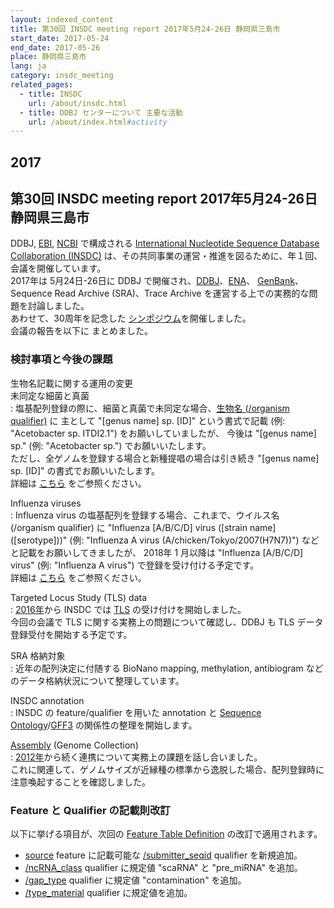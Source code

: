 ```yaml
---
layout: indexed_content
title: 第30回 INSDC meeting report 2017年5月24-26日 静岡県三島市
start_date: 2017-05-24
end_date: 2017-05-26
place: 静岡県三島市
lang: ja
category: insdc_meeting
related_pages:
  - title: INSDC
    url: /about/insdc.html
  - title: DDBJ センターについて 主要な活動
    url: /about/index.html#activity
---
```


## 2017  <a name="2017"></a>

## 第30回 INSDC meeting report 2017年5月24-26日 静岡県三島市

DDBJ, [EBI](https://www.ebi.ac.uk/),
[NCBI](https://www.ncbi.nlm.nih.gov/) で構成される 
[International Nucleotide Sequence Database Collaboration (INSDC)](http://www.insdc.org/)
は、その共同事業の運営・推進を図るために、年１回、会議を開催しています。  
2017年は 5月24日-26日に DDBJ
で開催され、[DDBJ](/index.html)、[ENA](https://www.ebi.ac.uk/ena/)、
[GenBank](https://www.ncbi.nlm.nih.gov/genbank/index.html)、Sequence
Read Archive (SRA)、Trace Archive
を運営する上での実務的な問題を討論しました。  
あわせて、30周年を記念した
[シンポジウム](/assets/files/pdf/30th/NIG_and_DDBJ_Symposium.pdf )を開催しました。  
会議の報告を以下に まとめました。

### 検討事項と今後の課題

生物名記載に関する運用の変更  
未同定な細菌と真菌  
:	塩基配列登録の際に、細菌と真菌で未同定な場合、[生物名 (/organism qualifier)](/ddbj/organism.html) に
	主として "\[genus name\] sp. \[ID\]" という書式で記載 (例: "Acetobacter sp. ITDI2.1") をお願いしていましたが、
	今後は "\[genus name\] sp." (例: "Acetobacter sp.") でお願いいたします。  
	ただし、全ゲノムを登録する場合と新種提唱の場合は引き続き 
	"\[genus name\] sp. \[ID\]" の書式でお願いいたします。  
	詳細は [こちら](/ddbj/organism.html#unidentified) をご参照ください。

Influenza viruses  
:	Influenza virus の塩基配列を登録する場合、これまで、ウイルス名 (/organism qualifier) に 
	"Influenza \[A/B/C/D\] virus (\[strain name\](\[serotype\]))" 
	(例: "Influenza A virus (A/chicken/Tokyo/2007(H7N7))") などと記載をお願いしてきましたが、
	2018年 1 月以降は "Influenza \[A/B/C/D\] virus" (例: "Influenza A virus")
	で登録を受け付ける予定です。  
	詳細は [こちら](/ddbj/organism.html#virus) をご参照ください。

Targeted Locus Study (TLS) data  
:	[2016年](/activities/insdc_meeting/2016.html)から INSDC では
	[TLS](/ddbj/tls.html) の受け付けを開始しました。  
	今回の会議で TLS に関する実務上の問題について確認し、DDBJ も TLS
	データ登録受付を開始する予定です。

SRA 格納対象  
:	近年の配列決定に付随する BioNano mapping, methylation, antibiogram
	などのデータ格納状況について整理しています。

INSDC annotation  
:	INSDC の feature/qualifier を用いた annotation と 
	[Sequence Ontology](http://www.sequenceontology.org/)/[GFF3](https://github.com/The-Sequence-Ontology/Specifications/blob/master/gff3.md)
	の関係性の整理を開始します。

[Assembly](https://www.ncbi.nlm.nih.gov/assembly/) (Genome Collection)  
:	[2012年](/activities/insdc_meeting/2012.html)から続く連携について実務上の課題を話し合いました。  
	これに関連して、ゲノムサイズが近縁種の標準から逸脱した場合、配列登録時に注意喚起することを確認しました。

### Feature と Qualifier の記載則改訂  <a name="2017-ft"></a>

以下に挙げる項目が、次回の [Feature Table Definition](/ddbj/feature-table.html) の改訂で適用されます。

-   [source](/ddbj/features.html#source) feature に記載可能な
    [/submitter_seqid](/ddbj/qualifiers.html#submitter_seqid) qualifier
    を新規追加。
-   [/ncRNA_class](/ddbj/qualifiers.html#ncRNA_class) qualifier
    に規定値 "scaRNA" と "pre\_miRNA" を追加。
-   [/gap_type](/ddbj/qualifiers.html#gap_type) qualifier に規定値
    "contamination" を追加。
-   [/type_material](/ddbj/feature-table.html#type_material) qualifier
    に規定値を追加。
